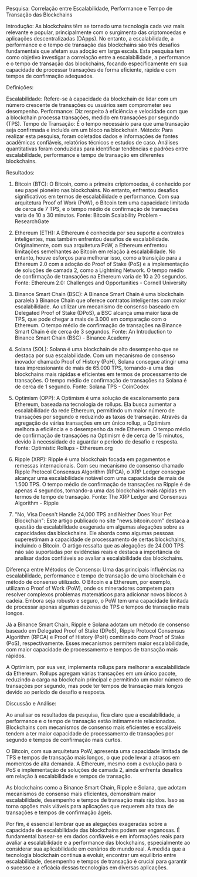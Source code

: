 Pesquisa: Correlação entre Escalabilidade, Performance e Tempo de Transação das Blockchains

Introdução:
As blockchains têm se tornado uma tecnologia cada vez mais relevante e popular, principalmente com o surgimento das criptomoedas e aplicações descentralizadas (DApps). No entanto, a escalabilidade, a performance e o tempo de transação das blockchains são três desafios fundamentais que afetam sua adoção em larga escala. Esta pesquisa tem como objetivo investigar a correlação entre a escalabilidade, a performance e o tempo de transação das blockchains, focando especificamente em sua capacidade de processar transações de forma eficiente, rápida e com tempos de confirmação adequados.

Definições:

Escalabilidade: Refere-se à capacidade da blockchain de lidar com um número crescente de transações ou usuários sem comprometer seu desempenho.
Performance: Diz respeito à eficiência e velocidade com que a blockchain processa transações, medido em transações por segundo (TPS).
Tempo de Transação: É o tempo necessário para que uma transação seja confirmada e incluída em um bloco na blockchain.
Método:
Para realizar esta pesquisa, foram coletados dados e informações de fontes acadêmicas confiáveis, relatórios técnicos e estudos de caso. Análises quantitativas foram conduzidas para identificar tendências e padrões entre escalabilidade, performance e tempo de transação em diferentes blockchains.

Resultados:

1. Bitcoin (BTC):
O Bitcoin, como a primeira criptomoedas, é conhecido por seu papel pioneiro nas blockchains. No entanto, enfrentou desafios significativos em termos de escalabilidade e performance. Com sua arquitetura Proof of Work (PoW), o Bitcoin tem uma capacidade limitada de cerca de 7 TPS, e o tempo médio de confirmação de transações varia de 10 a 30 minutos. Fonte: Bitcoin Scalability Problem - ResearchGate

2. Ethereum (ETH):
A Ethereum é conhecida por seu suporte a contratos inteligentes, mas também enfrentou desafios de escalabilidade. Originalmente, com sua arquitetura PoW, a Ethereum enfrentou limitações semelhantes ao Bitcoin em relação à escalabilidade. No entanto, houve esforços para melhorar isso, como a transição para a Ethereum 2.0 com a adoção do Proof of Stake (PoS) e a implementação de soluções de camada 2, como a Lightning Network. O tempo médio de confirmação de transações na Ethereum varia de 10 a 20 segundos. Fonte: Ethereum 2.0: Challenges and Opportunities - Cornell University

3. Binance Smart Chain (BSC):
A Binance Smart Chain é uma blockchain paralela à Binance Chain que oferece contratos inteligentes com maior escalabilidade. Ao utilizar um mecanismo de consenso baseado em Delegated Proof of Stake (DPoS), a BSC alcança uma maior taxa de TPS, que pode chegar a mais de 3.000 em comparação com o Ethereum. O tempo médio de confirmação de transações na Binance Smart Chain é de cerca de 3 segundos. Fonte: An Introduction to Binance Smart Chain (BSC) - Binance Academy

4. Solana (SOL):
Solana é uma blockchain de alto desempenho que se destaca por sua escalabilidade. Com um mecanismo de consenso inovador chamado Proof of History (PoH), Solana consegue atingir uma taxa impressionante de mais de 65.000 TPS, tornando-a uma das blockchains mais rápidas e eficientes em termos de processamento de transações. O tempo médio de confirmação de transações na Solana é de cerca de 1 segundo. Fonte: Solana TPS - CoinCodex

5. Optimism (OPP):
A Optimism é uma solução de escalonamento para Ethereum, baseada na tecnologia de rollups. Ela busca aumentar a escalabilidade da rede Ethereum, permitindo um maior número de transações por segundo e reduzindo as taxas de transação. Através da agregação de várias transações em um único rollup, a Optimism melhora a eficiência e o desempenho da rede Ethereum. O tempo médio de confirmação de transações na Optimism é de cerca de 15 minutos, devido à necessidade de aguardar o período de desafio e resposta. Fonte: Optimistic Rollups - Ethereum.org

6. Ripple (XRP):
Ripple é uma blockchain focada em pagamentos e remessas internacionais. Com seu mecanismo de consenso chamado Ripple Protocol Consensus Algorithm (RPCA), o XRP Ledger consegue alcançar uma escalabilidade notável com uma capacidade de mais de 1.500 TPS. O tempo médio de confirmação de transações na Ripple é de apenas 4 segundos, tornando-a uma das blockchains mais rápidas em termos de tempo de transação. Fonte: The XRP Ledger and Consensus Algorithm - Ripple

7. "No, Visa Doesn't Handle 24,000 TPS and Neither Does Your Pet Blockchain":
Este artigo publicado no site "news.bitcoin.com" destaca a questão da escalabilidade exagerada em algumas alegações sobre as capacidades das blockchains. Ele aborda como algumas pessoas superestimam a capacidade de processamento de certas blockchains, incluindo o Bitcoin. O artigo ressalta que as alegações de 24.000 TPS não são suportadas por evidências reais e destaca a importância de analisar dados confiáveis ao avaliar a escalabilidade das blockchains.

Diferença entre Métodos de Consenso:
Uma das principais influências na escalabilidade, performance e tempo de transação de uma blockchain é o método de consenso utilizado. O Bitcoin e a Ethereum, por exemplo, utilizam o Proof of Work (PoW), onde os mineradores competem para resolver complexos problemas matemáticos para adicionar novos blocos à cadeia. Embora seja robusto e seguro, o PoW tem uma capacidade limitada de processar apenas algumas dezenas de TPS e tempos de transação mais longos.

Já a Binance Smart Chain, Ripple e Solana adotam um método de consenso baseado em Delegated Proof of Stake (DPoS), Ripple Protocol Consensus Algorithm (RPCA) e Proof of History (PoH) combinado com Proof of Stake (PoS), respectivamente. Esses mecanismos permitem maior escalabilidade, com maior capacidade de processamento e tempos de transação mais rápidos.

A Optimism, por sua vez, implementa rollups para melhorar a escalabilidade da Ethereum. Rollups agregam várias transações em um único pacote, reduzindo a carga na blockchain principal e permitindo um maior número de transações por segundo, mas pode ter tempos de transação mais longos devido ao período de desafio e resposta.

Discussão e Análise:

Ao analisar os resultados da pesquisa, fica claro que a escalabilidade, a performance e o tempo de transação estão intimamente relacionados. Blockchains com mecanismos de consenso mais eficientes e escaláveis tendem a ter maior capacidade de processamento de transações por segundo e tempos de confirmação mais curtos.

O Bitcoin, com sua arquitetura PoW, apresenta uma capacidade limitada de TPS e tempos de transação mais longos, o que pode levar a atrasos em momentos de alta demanda. A Ethereum, mesmo com a evolução para o PoS e implementação de soluções de camada 2, ainda enfrenta desafios em relação à escalabilidade e tempos de transação.

As blockchains como a Binance Smart Chain, Ripple e Solana, que adotam mecanismos de consenso mais eficientes, demonstram maior escalabilidade, desempenho e tempos de transação mais rápidos. Isso as torna opções mais viáveis para aplicações que requerem alta taxa de transações e tempos de confirmação ágeis.

Por fim, é essencial lembrar que as alegações exageradas sobre a capacidade de escalabilidade das blockchains podem ser enganosas. É fundamental basear-se em dados confiáveis e em informações reais para avaliar a escalabilidade e a performance das blockchains, especialmente ao considerar sua aplicabilidade em cenários do mundo real. À medida que a tecnologia blockchain continua a evoluir, encontrar um equilíbrio entre escalabilidade, desempenho e tempos de transação é crucial para garantir o sucesso e a eficácia dessas tecnologias em diversas aplicações.
